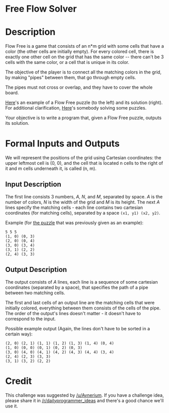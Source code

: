 # Free Flow Solver
<div class="md"><h1>Description</h1>
<p>Flow Free is a game that consists of an n*m grid with some cells that have a color (the other cells are initially empty). For every colored cell, there is exactly one other cell on the grid that has the same color -- there can't be 3 cells with the same color, or a cell that is unique in its color.</p>
<p>The objective of the player is to connect all the matching colors in the grid, by making "pipes" between them, that go through empty cells.</p>
<p>The pipes must not cross or overlap, and they have to cover the whole board.</p>
<p><a href="http://i.imgur.com/xLQXz.jpg">Here</a>'s an example of a Flow Free puzzle (to the left) and its solution (right). For additional clarification, <a href="https://www.youtube.com/watch?v=83g8pDQg_Ng">Here</a>'s somebody solving some puzzles.</p>
<p>Your objective is to write a program that, given a Flow Free puzzle, outputs its solution.</p>
<h1>Formal Inputs and Outputs</h1>
<p>We will represent the positions of the grid using Cartesian coordinates: the upper leftmost cell is (0, 0), and the cell that is located n cells to the right of it and m cells underneath it, is called (n, m).</p>
<h2>Input Description</h2>
<p>The first line consists 3 numbers, <em>A</em>, <em>N</em>, and <em>M</em>, separated by space. <em>A</em> is the number of colors, <em>N</em> is the width of the grid and <em>M</em> is its height.
The next <em>A</em> lines specify the matching cells - each line contains two cartesian coordinates (for matching cells), separated by a space <code>(x1, y1) (x2, y2)</code>.</p>
<p>Example (for <a href="http://i.imgur.com/xLQXz.jpg">the puzzle</a> that was previously given as an example):</p>
<pre><code>5 5 5
(1, 0) (0, 3)
(2, 0) (0, 4)
(3, 0) (3, 4)
(3, 1) (2, 2)
(2, 4) (3, 3)
</code></pre>
<h2>Output Description</h2>
<p>The output consists of <em>A</em> lines, each line is a sequence of some cartesian coordinates (separated by a space), that specifies the path of a pipe between two matching cells.</p>
<p>The first and last cells of an output line are the matching cells that were initially colored, everything between them consists of the cells of the pipe. The order of the output's lines doesn't matter - it doesn't have to correspond to the input.</p>
<p>Possible example output (Again, the lines don't have to be sorted in a certain way):</p>
<pre><code>(2, 0) (2, 1) (1, 1) (1, 2) (1, 3) (1, 4) (0, 4)
(1, 0) (0, 0) (0, 1) (0, 2) (0, 3)
(3, 0) (4, 0) (4, 1) (4, 2) (4, 3) (4, 4) (3, 4)
(2, 4) (2, 3) (3, 3)
(3, 1) (3, 2) (2, 2)
</code></pre>
<h1>Credit</h1>
<p>This challenge was suggested by <a href="/u/Avnerium">/u/Avnerium</a>. If you have a challenge idea, please share it in <a href="/r/dailyprogrammer_ideas">/r/dailyprogrammer_ideas</a> and there's a good chance we'll use it.</p>
</div>

